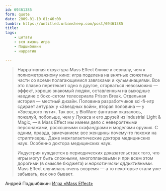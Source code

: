 ```yaml
---
id: 69461385
form: quote
date: 2009-01-10 01:46:00
tumblr: https://untitled.urbansheep.com/post/69461385
title: 
tags:
    - цитаты
    - вся жизнь игра
    - Подшибякин
    - нарратив

---
```


<blockquote>
<p>Нарративная структура Mass Effect ближе к сериалу, чем к полнометражному кино: игра поделена на внятные сюжетные части со всеми полагающимися завязками и кульминациями. Все это плавно перетекает одно в другое, оторваться невозможно — эффект, хорошо знакомый людям, оставленным на выходные наедине с бокс-сетом телесериала Prison Break. Отдельная история — местный дизайн. Половина разработчиков sci-fi-игр сдирает антураж у «Звездных войн», вторая половина — у «Звездного пути». Так вот, у BioWare фантазии оказалось, пожалуй, побольше, чем у Лукаса и его друзей из Industrial Light &amp; Magic, — в Mass Effect мы имеем дело с невероятными персонажами, роскошными скафандрами и моделями оружия. С одним, правда, замечанием: все женщины почему-то похожи на стриптизерш. Даже межгалактические доктора медицинских наук. Особенно доктора медицинских наук.</p>

<p>Индустрия нуждается в периодических доказательствах того, что игры могут быть сложными, многоплановыми и при всем этом дорогими (в смысле бюджета) <em>и наркотически аддиктивными.</em> Mass Effect случилась очень вовремя&nbsp;— а то некоторые стали уже забывать, как оно бывает.</p>
</blockquote>

Андрей Подшибякин: <a href="http://www.afisha.ru/game/107/review/190279/">Игра «Mass Effect»</a>
